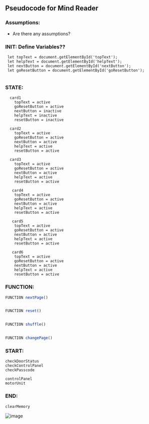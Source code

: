 ## Pseudocode for Mind Reader

### Assumptions:
  - Are there any assumptions?


### INIT: Define Variables??
```
 let topText = document.getElementById('topText');
 let helpText = document.getElementById('helpText');
 let nextButton = document.getElementById('nextButton');
 let goResetButton = document.getElementById('goResetButton');
 
```
### STATE:
```
  card1
    topText = active
    goResetButton = active
    nextButton = inactive
    helpText = inactive
    resetButton = inactive
    
  card2
    topText = active
    goResetButton = active
    nextButton = active
    helpText = active
    resetButton = active
    
  card3
    topText = active
    goResetButton = active
    nextButton = active
    helpText = active
    resetButton = active
    
   card4
    topText = active
    goResetButton = active
    nextButton = active
    helpText = active
    resetButton = active  

   card5
    topText = active
    goResetButton = active
    nextButton = active
    helpText = active
    resetButton = active 

   card6
    topText = active
    goResetButton = active
    nextButton = active
    helpText = active
    resetButton = active 
```
### FUNCTION:
 
```js
FUNCTION nextPage()


FUNCTION reset()


FUNCTION shuffle()


FUNCTION changePage()


 ```
 
 
 ### START:
 ```
 checkDoorStatus
 checkControlPanel
 checkPasscode
 
 controlPanel
 motorUnit
 ```
 
 
 ### END:
 ```
 clearMemory
 ```
![image](https://user-images.githubusercontent.com/101759410/191522587-49119355-1747-4173-bf3a-b0dbf96a8089.png)
